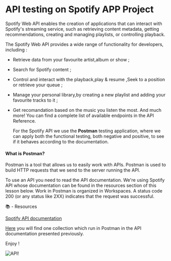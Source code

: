 # API testing on Spotify APP Project

Spotify Web API enables the creation of applications that can interact with Spotify's streaming service, such as retrieving content metadata, getting recommendations, creating and managing playlists, or controlling playback.

The Spotify Web API provides a wide range of functionality for developers, including :

- Retrieve data from your favourite artist,album or show ;
- Search for Spotify content ;
- Control and interact with the playback,play & resume ,Seek to a position or retrieve your queue ;
- Manage your personal library,by creating a new playlist and adding your favourite tracks to it ;
- Get recomandation based on the music you listen the most.
  And much more! You can find a complete list of available endpoints in the API Reference.

  For the Spotify API we use the **Postman** testing application, where we can apply both the functional testing, both negative and positive, to see if it behaves according to the documentation.

#### What is Postman?

Postman is a tool that allows us to easily work with APIs.
Postman is used to build HTTP requests that we send to the server running the API.

To use an API you need to read the API documentation. We're using Spotify API whose documentation can be found in the resources section of this lesson below.
Work in Postman is organized in Workspaces.
A status code 200 (or any status like 2XX) indicates that the request was successful.

📚 - Resources

[Spotify API documentation](https://developer.spotify.com/documentation/web-api/concepts/scopes#user-follow-read)


[Here](https://github.com/LauraScutariu/Postman-First-Collection/blob/e10ffb4c3638d38d8fe4b743d47253de54ad8fa5/Spotify.postman_collection1.json) you will find one collection which run in Postman in the API documentation presented previously.

Enjoy !

![API!](https://github.com/LauraScutariu/Postman-First-Collection/blob/25db9b51bdb657059272751100accdac678c6a9c/Captura%CC%86%20de%20ecran%20din%202023-08-17%20la%2017.58.02.png)

